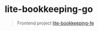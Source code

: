 # lite-bookkeeping-go

> Frontend project [lite-bookkeeping-fe](https://github.com/kohaiy/lite-bookkeeping-fe)

